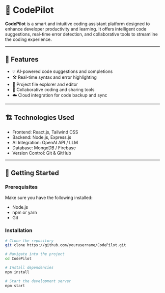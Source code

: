 # 🚀 CodePilot

**CodePilot** is a smart and intuitive coding assistant platform designed to enhance developer productivity and learning. It offers intelligent code suggestions, real-time error detection, and collaborative tools to streamline the coding experience.

---

## 🌟 Features

- 💡 AI-powered code suggestions and completions
- 🛠️ Real-time syntax and error highlighting
- 📁 Project file explorer and editor
- 🤝 Collaborative coding and sharing tools
- ☁️ Cloud integration for code backup and sync

---

## 🏗️ Technologies Used

- Frontend: React.js, Tailwind CSS
- Backend: Node.js, Express.js
- AI Integration: OpenAI API / LLM
- Database: MongoDB / Firebase
- Version Control: Git & GitHub

---

## 🚀 Getting Started

### Prerequisites

Make sure you have the following installed:

- Node.js
- npm or yarn
- Git

### Installation

```bash
# Clone the repository
git clone https://github.com/yourusername/CodePilot.git

# Navigate into the project
cd CodePilot

# Install dependencies
npm install

# Start the development server
npm start

